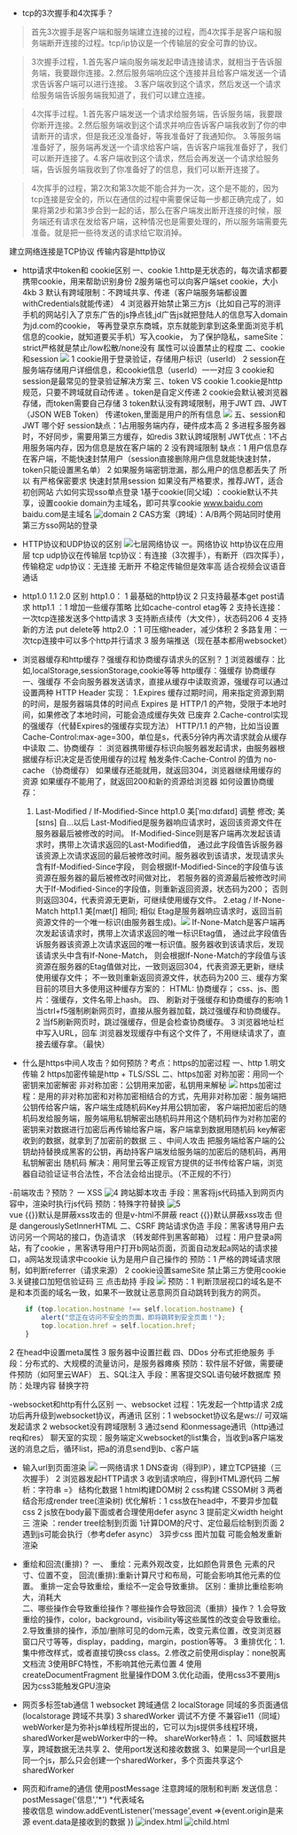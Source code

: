 - tcp的3次握手和4次挥手？

>首先3次握手是客户端和服务端建立连接的过程，而4次挥手是客户端和服务端断开连接的过程。tcp/ip协议是一个传输层的安全可靠的协议。

>3次握手过程，1.首先客户端向服务端发起申请连接请求，就相当于告诉服务端，我要跟你连接。2.然后服务端响应这个连接并且给客户端发送一个请求告诉客户端可以进行连接。
3.客户端收到这个请求，然后发送一个请求给服务端告诉服务端我知道了，我们可以建立连接。

>4次挥手过程。1.首先客户端发送一个请求给服务端，告诉服务端，我要跟你断开连接。2.然后服务端收到这个请求并响应告诉客户端我收到了你的申请断开的请求，但是我还没准备好，等我准备好了我通知你。
 3.等服务端准备好了，服务端再发送一个请求给客户端，告诉客户端我准备好了，我们可以断开连接了。4.客户端收到这个请求，然后会再发送一个请求给服务端，告诉服务端我收到了你准备好了的信息，我们可以断开连接了。

>4次挥手的过程，第2次和第3次能不能合并为一次，这个是不能的，因为tcp连接是安全的，所以在通信的过程中需要保证每一步都正确完成了，如果将第2步和第3步合到一起的话，那么在客户端发出断开连接的时候，服务端还有请求在发给客户端，这种情况也是需要处理的，所以服务端需要先准备。就是把一些待发送的请求给它取消掉。

建立网络连接是TCP协议  传输内容是http协议

- http请求中token和 cookie区别
一、cookie
  1.http是无状态的，每次请求都要携带cookie，用来帮助识别身份
  2服务端也可以向客户端set cookie，大小4kb  3 默认有跨域限制：不跨域共享、传递（客户端服务端都设置withCredentials就能传递）
  4 浏览器开始禁止第三方js（比如自己写的测评手机的网站引入了京东广告的js挣点钱,jd广告js就把登陆人的信息写入domain为jd.com的cookie，
    等再登录京东商城，京东就能到拿到这条里面浏览手机信息的cookie，就知道要买手机）写入cookie，
  为了保护隐私，sameSite：strict严格就是禁止/low松散/none没有 属性可以设置禁止的程度 
 二、cookie和session ![](.网络_images/4e7b83d0.png)
  1 cookie用于登录验证，存储用户标识（userId） 2 session在服务端存储用户详细信息，和cookie信息（userId）一一对应
  3 cookie和 session是最常见的登录验证解决方案
  三、token VS cookie
  1.cookie是http规范，只要不跨域就自动传递 。token是自定义传递
  2 cookie会默认被浏览器存储，而token需要自己存储
  3 token默认没有跨域限制，用于JWT
  四、JWT（JSON WEB Token）
  传递token,里面是用户的所有信息
  ![](.网络_images/02e82a70.png)
  五、session和 JWT 哪个好
      session缺点：1占用服务端内存，硬件成本高 2 多进程多服务器时，不好同步，需要用第三方缓存，如redis  3默认跨域限制
      JWT优点：1不占用服务端内存，因为信息是放在客户端的 2 没有跨域限制
      缺点：1 用户信息存在客户端，不能快速封禁用户（session直接删除用户信息就能快速封禁，token只能设置黑名单）
        2 如果服务端密钥泄漏，那么用户的信息都丢失了
        所以 有严格保密要求 快速封禁用session   如果没有严格要求，推荐JWT，适合初创网站
  六如何实现sso单点登录  [](https://juejin.cn/post/6844903509272297480#comment)
  1基于cookie(同父域) ：cookie默认不共享，设置cookie domain为主域名，即可共享cookie  www.baidu.com baidu.com是主域名 ![domain](.网络_images/626f33ea.png)
  2 CAS方案（跨域）：A/B两个网站同时使用第三方sso网站的登录
  
- HTTP协议和UDP协议的区别  ![七层网络协议](.网络_images/4a95c4db.png)
  一。网络协议
   http协议在应用层  tcp udp协议在传输层 
  tcp协议：有连接（3次握手），有断开（四次挥手），传输稳定
  udp协议：无连接 无断开 不稳定传输但是效率高 适合视频会议语音通话
  
- http1.0  1.1 2.0 区别
http1.0： 1 最基础的http协议 2 只支持最基本get post请求 
  http1.1 ：1 增加一些缓存策略 比如cache-control etag等 2 支持长连接：一次tcp连接发送多个http请求 3 支持断点续传（大文件），状态码206
    4 支持新的方法 put delete等
  http2.0 ：1 可压缩header，减少体积  2 多路复用：一次tcp连接中可以多个http并行请求 3 服务端推送（现在基本都用websocket）

- 浏览器缓存和http缓存？强缓存和协商缓存请求头的区别？ [1](https://juejin.cn/post/6947936223126093861#heading-10)
  浏览器缓存：比如,localStorage,sessionStorage,cookie等等
  http缓存：强缓存 协商缓存
一、强缓存 不会向服务器发送请求，直接从缓存中读取资源，强缓存可以通过设置两种 HTTP Header 实现：
    1.Expires 缓存过期时间，用来指定资源到期的时间，是服务器端具体的时间点
        Expires 是 HTTP/1 的产物，受限于本地时间，如果修改了本地时间，可能会造成缓存失效  已废弃
    2.Cache-control实现的强缓存（代替Expires的强缓存实现方法）
        HTTP/1.1 的产物，比如当设置Cache-Control:max-age=300，单位是s，代表5分钟内再次请求就会从缓存中读取
二、协商缓存 ：
    浏览器携带缓存标识向服务器发起请求，由服务器根据缓存标识决定是否使用缓存的过程 
  触发条件:Cache-Control 的值为 no-cache （协商缓存）
    如果缓存还能就用，就返回304，浏览器继续用缓存的资源
    如果缓存不能用了，就返回200和新的资源给浏览器
    如何设置协商缓存：
    1. Last-Modified / If-Modified-Since   http1.0   美[ˈmɑːdɪfaɪd] 调整 修改;   美[sɪns]  自…以后
           Last-Modified是服务器响应请求时，返回该资源文件在服务器最后被修改的时间。
           If-Modified-Since则是客户端再次发起该请求时，携带上次请求返回的Last-Modified值，
           通过此字段值告诉服务器该资源上次请求返回的最后被修改时间。服务器收到该请求，发现请求头含有If-Modified-Since字段，
           则会根据If-Modified-Since的字段值与该资源在服务器的最后被修改时间做对比，
           若服务器的资源最后被修改时间大于If-Modified-Since的字段值，则重新返回资源，状态码为200；
           否则则返回304，代表资源无更新，可继续使用缓存文件。
    2.etag / If-None-Match  http1.1  美[mætʃ] 相同; 相似
       Etag是服务器响应请求时，返回当前资源文件的一个唯一标识(由服务器生成)。![](.网络_images/79f56878.png)
       If-None-Match是客户端再次发起该请求时，携带上次请求返回的唯一标识Etag值，
       通过此字段值告诉服务器该资源上次请求返回的唯一标识值。服务器收到该请求后，发现该请求头中含有If-None-Match，
       则会根据If-None-Match的字段值与该资源在服务器的Etag值做对比，一致则返回304，代表资源无更新，继续使用缓存文件；
       不一致则重新返回资源文件，状态码为200
三、缓存方案 
   目前的项目大多使用这种缓存方案的：
    HTML: 协商缓存；
    css、js、图片：强缓存，文件名带上hash。
四、 刷新对于强缓存和协商缓存的影响
    1 当ctrl+f5强制刷新网页时，直接从服务器加载，跳过强缓存和协商缓存。
    2 当f5刷新网页时，跳过强缓存，但是会检查协商缓存。
    3 浏览器地址栏中写入URL，回车 浏览器发现缓存中有这个文件了，不用继续请求了，直接去缓存拿。（最快）


- 什么是https中间人攻击？如何预防？考点：https的加密过程
    一、http
    1.明文传输 2 https加密传输是http + TLS/SSL
    二、https加密
    对称加密：用同一个密钥来加密解密
    非对称加密：公钥用来加密，私钥用来解秘
   ![](.网络_images/9cecebb2.png) https加密过程：是用的非对称加密和对称加密相结合的方式，先用非对称加密：服务端把公钥传给客户端，客户端生成随机码Key并用公钥加密，
  客户端把加密后的随机码发给服务端，服务端用私钥解密出随机码并用这个随机码作为对称加密的密钥来对数据进行加密后再传输给客户端，客户端拿到数据用随机码
  key解密收到的数据，就拿到了加密前的数据
  三 、中间人攻击
    把服务端给客户端的公钥劫持替换成黑客的公钥，再劫持客户端发给服务端的加密后的随机码，再用私钥解密出
  随机码
    解决：用阿里云等正规官方提供的证书传给客户端，浏览器自动验证证书合法性，不合法会给出提示。（不正规的不行）

-前端攻击？预防？
一 XSS ![4](.网络_images/2f9d4dbf.png)
跨站脚本攻击
手段：黑客将js代码插入到网页内容中，渲染时执行js代码
预防：特殊字符替换  ![5](.网络_images/ab395093.png)   
vue {{}}默认是屏蔽xss攻击的 但是v-html不屏蔽
react {{}}默认屏蔽xss攻击 但是 dangerouslySetInnerHTML
二、CSRF
跨站请求伪造
手段：黑客诱导用户去访问另一个网站的接口，伪造请求 （转发邮件到黑客邮箱）
过程：用户登录a网站，有了cookie ，黑客诱导用户打开b网站页面，页面自动发起a网站的请求接口，a网站发现请求中cookie
认为是用户自己操作的
预防：1 严格的跨域请求限制，如判断referrer（请求来源） 2 cookie设置sameSite 禁止第三方使用cookie 3.关键接口加短信验证码
三 点击劫持 
   手段 ![](.网络_images/58db76f2.png)
    预防：1 判断顶层视口的域名是不是和本页面的域名一致，如果不一致就让恶意网页自动跳转到我方的网页。
```javascript
    if (top.location.hostname !== self.location.hostname) {
        alert("您正在访问不安全的页面，即将跳转到安全页面！");
        top.location.href = self.location.href;
    }
```    
2 在head中设置meta属性 <meta http-equiv="X-Frame-Options" content="SAMEORIGIN">
3 服务器中设置拦截
四、DDos
分布式拒绝服务
手段：分布式的、大规模的流量访问，是服务器瘫痪
预防：软件层不好做，需要硬件预防（如阿里云WAF）
五、SQL注入
手段：黑客提交SQL语句破坏数据库
预防：处理内容 替换字符

-websocket和http有什么区别
一、websocket
过程：1先发起一个http请求 2成功后再升级到websocket协议，再通讯
区别：1 websocket协议名是ws:// 可双端发起请求  2 websocket没有跨域限制 3 通过send 和onmessage通讯（http通过req和res）
 聊天室的实现：服务端定义websocket的list集合，当收到a客户端发送的消息之后，循环list，把a的消息send到b、c客户端

- 输入url到页面渲染 ![](.网络_images/59f150ea.png)
一网络请求
  1 DNS查询（得到IP），建立TCP链接（三次握手） 
  2 浏览器发起HTTP请求
  3 收到请求响应，得到HTML源代码
二解析：字符串 =》 结构化数据
  1 html构建DOM树 2 css构建 CSSOM树 3 两者结合形成render tree(渲染树)
    优化解析：1 css放在head中，不要异步加载css 2 js放在body最下面或者合理使用defer async 3 <img>提前定义width height
三 渲染 ：render tree绘制到页面
  1计算DOM的尺寸、定位最后绘制到页面
  2遇到js可能会执行（参考defer async）
  3异步css 图片加载 可能会触发重新渲染 

- 重绘和回流(重排)？
一、
重绘：元素外观改变，比如颜色背景色 元素的尺寸、位置不变，
回流(重排):重新计算尺寸和布局，可能会影响其他元素的位置。
重排一定会导致重绘，重绘不一定会导致重排。
  区别：重排比重绘影响大，消耗大  
二、哪些操作会导致重绘操作？哪些操作会导致回流（重排）操作？
1.会导致重绘的操作，color，background，visibility等这些属性的改变会导致重绘。
2.导致重排的操作，添加/删除可见的dom元素，改变元素位置，改变浏览器窗口尺寸等等，display，padding，margin，postion等等。
3 重排优化：1.集中修改样式，或者直接切换css class。2.修改之前使用display：none脱离文档流 
  3使用BFC特性，不影响其他元素位置 4 使用createDocumentFragment 批量操作DOM
  3.优化动画，使用css3不要用js 因为css3能触发GPU渲染

- 网页多标签tab通信
1 websocket 跨域通信
2 localStorage 同域的多页面通信 (localstorage 跨域不共享)
3 sharedWorker 调试不方便 不兼容ie11（同域）
  webWorker是为弥补js单线程所提出的，它可以为js提供多线程环境，sharedWorker是webWorker中的一种。
    shareWorker特点：
    1、同域数据共享，跨域数据无法共享
    2、使用port发送和接收数据
    3、如果是同一个url且是同一个js，那么只会创建一个sharedWorker，多个页面共享这个sharedWorker

- 网页和iframe的通信
  使用postMessage  注意跨域的限制和判断 
  发送信息：postMessage('信息','*') *代表域名  
  接收信息 window.addEventListener('message',event =>{event.origin是来源 event.data是接收到的数据 })
  ![index.html](.网络_images/df2f717f.png) 
  ![child.html](.网络_images/9071af50.png)
  